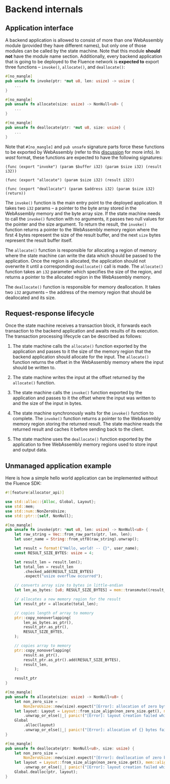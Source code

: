 # Backend internals

## Application interface

A backend application is allowed to consist of more than one WebAssembly module (provided they have different names), but only one of those modules can be called by the state machine. Note that this module **should not** have the module name section. Additionally, every backend application that is going to be deployed to the Fluence network is **expected to** export three functions – `invoke()`, `allocate()`, and `deallocate()`:

```Rust
#[no_mangle]
pub unsafe fn invoke(ptr: *mut u8, len: usize) -> usize {
    ...
}

#[no_mangle]
pub unsafe fn allocate(size: usize) -> NonNull<u8> {
    ...
}

#[no_mangle]
pub unsafe fn deallocate(ptr: *mut u8, size: usize) {
    ...
}
```

Note that `#[no_mangle]` and `pub unsafe` signature parts force these functions to be exported by WebAssembly (refer to this [discussion](https://internals.rust-lang.org/t/precise-semantics-of-no-mangle/4098) for more info). In _wast_ format, these functions are expected to have the following signatures:

```
(func (export "invoke") (param $buffer i32) (param $size i32) (result i32))

(func (export "allocate") (param $size i32) (result i32))

(func (export "deallocate") (param $address i32) (param $size i32) (return))
```

The `invoke()` function is the main entry point to the deployed application. It takes two `i32` params – a pointer to the byte array stored in the WebAssembly memory and the byte array size. If the state machine needs to call the `invoke()` function with no arguments, it passes two null values for the pointer and the size argument. To return the result, the `invoke()` function returns a pointer to the WebAssembly memory region where the first 4 bytes represent the size of the result buffer, and the next `size` bytes represent the result buffer itself.

The `allocate()` function is responsible for allocating a region of memory where the state machine can write the data which should be passed to the application. Once the region is allocated, the application should not overwrite it until a corresponding `deallocate()` call is made. The `allocate()` function takes an `i32` parameter which specifies the size of the region, and returns a pointer to the allocated region in the WebAssembly memory.

The `deallocate()` function is responsible for memory deallocation. It takes two `i32` arguments – the address of the memory region that should be deallocated and its size.

## Request-response lifecycle

Once the state machine receives a transaction block, it forwards each transaction to the backend application and awaits results of its execution. The transaction processing lifecycle can be described as follows:

1. The state machine calls the `allocate()` function exported by the application and passes to it the size of the memory region that the backend application should allocate for the input. The  `allocate()` function returns the offset in the WebAssembly memory where the input should be written to.

1. The state machine writes the input at the offset returned by the `allocate()` function.

1. The state machine calls the `invoke()` function exported by the application and passes to it the offset where the input was written to and the size of the input in bytes.

1. The state machine synchronously waits for the `invoke()` function to complete. The `invoke()` function returns a pointer to the WebAssembly memory region storing the returned result. The state machine reads the returned result and caches it before sending back to the client.

1. The state machine uses the `deallocate()` function exported by the application to free WebAssembly memory regions used to store input and output data.

## Unmanaged application example

Here is how a simple hello world application can be implemented without the Fluence SDK:

 
```Rust
#![feature(allocator_api)]

use std::alloc::{Alloc, Global, Layout};
use std::mem;
use std::num::NonZeroUsize;
use std::ptr::{self, NonNull};

#[no_mangle]
pub unsafe fn invoke(ptr: *mut u8, len: usize) -> NonNull<u8> {
    let raw_string = Vec::from_raw_parts(ptr, len, len);
    let user_name = String::from_utf8(raw_string).unwrap();

    let result = format!("Hello, world! -- {}", user_name);
    const RESULT_SIZE_BYTES: usize = 4;

    let result_len = result.len();
    let total_len = result_len
        .checked_add(RESULT_SIZE_BYTES)
        .expect("usize overflow occurred");

    // converts array size to bytes in little-endian
    let len_as_bytes: [u8; RESULT_SIZE_BYTES] = mem::transmute((result_len as u32).to_le());

    // allocates a new memory region for the result
    let result_ptr = allocate(total_len);

    // copies length of array to memory
    ptr::copy_nonoverlapping(
        len_as_bytes.as_ptr(),
        result_ptr.as_ptr(),
        RESULT_SIZE_BYTES,
    );

    // copies array to memory
    ptr::copy_nonoverlapping(
        result.as_ptr(),
        result_ptr.as_ptr().add(RESULT_SIZE_BYTES),
        result_len,
    );

    result_ptr
}

#[no_mangle]
pub unsafe fn allocate(size: usize) -> NonNull<u8> {
    let non_zero_size =
        NonZeroUsize::new(size).expect("[Error]: allocation of zero bytes is not allowed.");
    let layout: Layout = Layout::from_size_align(non_zero_size.get(), mem::align_of::<u8>())
        .unwrap_or_else(|_| panic!("[Error]: layout creation failed while allocation"));
    Global
        .alloc(layout)
        .unwrap_or_else(|_| panic!("[Error]: allocation of {} bytes failed", size))
}

#[no_mangle]
pub unsafe fn deallocate(ptr: NonNull<u8>, size: usize) {
    let non_zero_size =
        NonZeroUsize::new(size).expect("[Error]: deallocation of zero bytes is not allowed.");
    let layout = Layout::from_size_align(non_zero_size.get(), mem::align_of::<u8>())
        .unwrap_or_else(|_| panic!("[Error]: layout creation failed while deallocation"));;
    Global.dealloc(ptr, layout);
}
```
